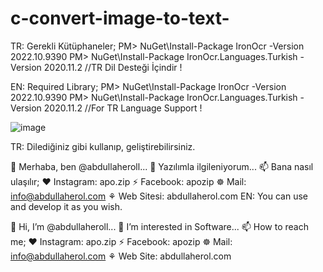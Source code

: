# c-convert-image-to-text-


TR:
Gerekli Kütüphaneler;
PM> NuGet\Install-Package IronOcr -Version 2022.10.9390
PM> NuGet\Install-Package IronOcr.Languages.Turkish -Version 2020.11.2   //TR Dil Desteği İçindir !

EN:
Required Library;
PM> NuGet\Install-Package IronOcr -Version 2022.10.9390
PM> NuGet\Install-Package IronOcr.Languages.Turkish -Version 2020.11.2   //For TR Language Support !

![image](https://user-images.githubusercontent.com/88383680/197580332-f01fca36-6ee9-402a-bccb-88897e41bdd8.png)


TR: Dilediğiniz gibi kullanıp, geliştirebilirsiniz.

👋 Merhaba, ben @abdullaheroll...
👀 Yazılımla ilgileniyorum...
📫 Bana nasıl ulaşılır;
❤ Instagram: apo.zip
⚡ Facebook: apozip
☸ Mail: info@abdullaherol.com
⚘ Web Sitesi: abdullaherol.com
EN: You can use and develop it as you wish.

👋 Hi, I’m @abdullaheroll...
👀 I’m interested in Software...
📫 How to reach me;
❤ Instagram: apo.zip
⚡ Facebook: apozip
☸ Mail: info@abdullaherol.com
⚘ Web Site: abdullaherol.com
